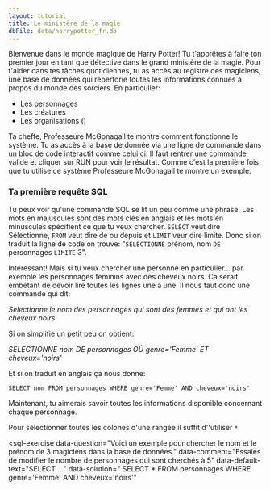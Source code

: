```yaml
---
layout: tutorial
title: Le ministère de la magie
dbFile: data/harrypotter_fr.db
---
```


Bienvenue dans le monde magique de Harry Potter! Tu t'apprêtes à faire ton premier jour en tant que détective dans le grand ministère de la magie. Pour t'aider dans tes tâches quotidiennes, tu as accès au registre des magiciens, une base de données qui répertorie toutes les informations connues à propos du monde des sorciers. En particulier:

* Les personnages 
* Les créatures
* Les organisations ()

Ta cheffe, Professeure McGonagall te montre comment fonctionne le système. Tu as accès à la base de donnée via une ligne de commande dans un bloc de code interactif comme celui ci. Il faut rentrer une commande valide et cliquer sur RUN pour voir le résultat. Comme c'est la première fois que tu utilise ce système Professeure McGonagall te montre un exemple.

<sql-exercise
  data-question="Voici un exemple pour chercher le nom et le prénom de 3 magiciens dans la base de données."
  data-comment="Essaies de modifier le nombre de personnages qui sont cherchés à 5"
  data-default-text="SELECT nom
FROM personnages
LIMIT 3"></sql-exercise>


<div class="sideNote">
<h3>Ta première requête SQL</h3>
<p>Tu peux voir qu'une commande SQL se lit un peu comme une phrase. Les mots en majuscules sont des mots clés en anglais et les mots en minuscules spécifient ce que tu veux chercher. <code>SELECT</code> veut dire Sélectionne, <code>FROM</code> veut dire de ou depuis et <code>LIMIT</code> veur dire limite. Donc si on traduit la ligne de code on trouve: "<code>SELECTIONNE</code> prénom, nom <code>DE</code> personnages <code>LIMITE</code> 3".</p>
</div>

Intéressant! Mais si tu veux chercher une personne en particulier... par exemple les personnages féminins avec des cheveux noirs. Ca serait embêtant de devoir lire toutes les lignes une à une. Il nous faut donc une commande qui dit: 

_Selectionne le nom des personnages qui sont des femmes et qui ont les cheveux noirs_
 
Si on simplifie un petit peu on obtient:

_SELECTIONNE nom DE personnages OÙ genre='Femme' ET cheveux='noirs'_

Et si on traduit en anglais ça nous donne:

```SELECT nom FROM personnages WHERE genre='Femme' AND cheveux='noirs' ```

Maintenant, tu aimerais savoir toutes les informations disponible concernant chaque personnage.
<div class ="sideNote">
<p>Pour sélectionner toutes les colones d'une rangée il suffit d''utiliser <code>*</code> </p>
</div>

<sql-exercise
  data-question="Voici un exemple pour chercher le nom et le prénom de 3 magiciens dans la base de données."
  data-comment="Essaies de modifier le nombre de personnages qui sont cherchés à 5"
  data-default-text="SELECT ..."
  data-solution="
  SELECT *
  FROM personnages
  WHERE genre='Femme' AND cheveux='noirs'"
  ></sql-exercise>

